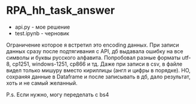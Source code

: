 # RPA_hh_task_answer

- api.py - мое решение
- test.ipynb - черновик

Ограничение которое я встретил это encoding данных. При записи данных сразу после подтягивания с API, дб выдавала ошибку на все символы и буквы русского алфавита. Попробовал разные форматы utf-8, cp1251, windows-1251, cp866 и тд. Даже при записи в csv, в файле видел только мишуру вместо кириллицы (англ и цифры в порядке). НО, сохраняя данные в Dataframe и после записывать в дб, дало результат, хоть и не самый желанный.  

P.s. Если нужно, могу переделать с bs4
